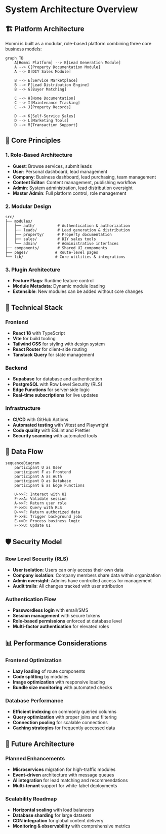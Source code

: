 # System Architecture Overview

## 🏗 Platform Architecture

Homni is built as a modular, role-based platform combining three core business models:

```mermaid
graph TB
    A[Homni Platform] --> B[Lead Generation Module]
    A --> C[Property Documentation Module]  
    A --> D[DIY Sales Module]
    
    B --> E[Service Marketplace]
    B --> F[Lead Distribution Engine]
    B --> G[Buyer Matching]
    
    C --> H[Home Documentation]
    C --> I[Maintenance Tracking]
    C --> J[Property Records]
    
    D --> K[Self-Service Sales]
    D --> L[Marketing Tools]
    D --> M[Transaction Support]
```

## 🎯 Core Principles

### 1. Role-Based Architecture
- **Guest**: Browse services, submit leads
- **User**: Personal dashboard, lead management
- **Company**: Business dashboard, lead purchasing, team management
- **Content Editor**: Content management, publishing workflow
- **Admin**: System administration, lead distribution oversight
- **Master Admin**: Full platform control, role management

### 2. Modular Design
```
src/
├── modules/
│   ├── auth/          # Authentication & authorization
│   ├── leads/         # Lead generation & distribution
│   ├── property/      # Property documentation
│   ├── sales/         # DIY sales tools
│   └── admin/         # Administrative interfaces
├── components/        # Shared UI components
├── pages/            # Route-level pages
└── lib/              # Core utilities & integrations
```

### 3. Plugin Architecture
- **Feature Flags**: Runtime feature control
- **Module Metadata**: Dynamic module loading
- **Extensible**: New modules can be added without core changes

## 🔧 Technical Stack

### Frontend
- **React 18** with TypeScript
- **Vite** for build tooling
- **Tailwind CSS** for styling with design system
- **React Router** for client-side routing
- **Tanstack Query** for state management

### Backend
- **Supabase** for database and authentication
- **PostgreSQL** with Row Level Security (RLS)
- **Edge Functions** for server-side logic
- **Real-time subscriptions** for live updates

### Infrastructure
- **CI/CD** with GitHub Actions
- **Automated testing** with Vitest and Playwright
- **Code quality** with ESLint and Prettier
- **Security scanning** with automated tools

## 🔄 Data Flow

```mermaid
sequenceDiagram
    participant U as User
    participant F as Frontend
    participant A as Auth
    participant D as Database
    participant E as Edge Functions
    
    U->>F: Interact with UI
    F->>A: Validate session
    A->>F: Return user role
    F->>D: Query with RLS
    D->>F: Return authorized data
    F->>E: Trigger background jobs
    E->>D: Process business logic
    F->>U: Update UI
```

## 🛡 Security Model

### Row Level Security (RLS)
- **User isolation**: Users can only access their own data
- **Company isolation**: Company members share data within organization
- **Admin oversight**: Admins have controlled access for management
- **Audit trails**: All changes tracked with user attribution

### Authentication Flow
- **Passwordless login** with email/SMS
- **Session management** with secure tokens
- **Role-based permissions** enforced at database level
- **Multi-factor authentication** for elevated roles

## 📊 Performance Considerations

### Frontend Optimization
- **Lazy loading** of route components
- **Code splitting** by modules
- **Image optimization** with responsive loading
- **Bundle size monitoring** with automated checks

### Database Performance
- **Efficient indexing** on commonly queried columns
- **Query optimization** with proper joins and filtering
- **Connection pooling** for scalable connections
- **Caching strategies** for frequently accessed data

## 🔮 Future Architecture

### Planned Enhancements
- **Microservices** migration for high-traffic modules
- **Event-driven** architecture with message queues
- **AI integration** for lead matching and recommendations
- **Multi-tenant** support for white-label deployments

### Scalability Roadmap
- **Horizontal scaling** with load balancers
- **Database sharding** for large datasets
- **CDN integration** for global content delivery
- **Monitoring & observability** with comprehensive metrics